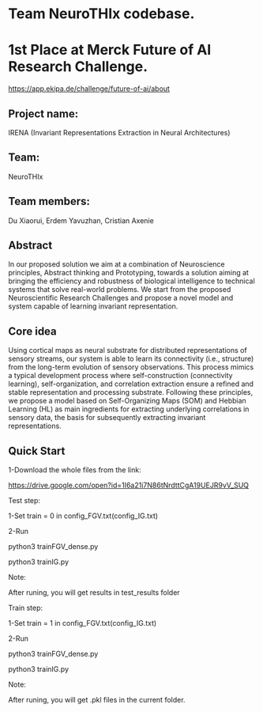# Team NeuroTHIx codebase. 
# 1st Place at Merck Future of AI Research Challenge.
https://app.ekipa.de/challenge/future-of-ai/about

## Project name: 
IRENA (Invariant Representations Extraction in Neural Architectures)
## Team: 
NeuroTHIx
## Team members: 
Du Xiaorui, Erdem Yavuzhan, Cristian Axenie

## Abstract
In our proposed solution we aim at a combination of Neuroscience principles, Abstract thinking and Prototyping, towards a solution aiming at bringing the efficiency and robustness of biological intelligence to technical systems that solve real-world problems. We start from the proposed Neuroscientific Research Challenges and propose a novel model and system capable of learning invariant representation.

## Core idea
Using cortical maps as neural substrate for distributed representations of sensory streams, our system is able to learn its connectivity (i.e., structure) from the long-term evolution of sensory observations. This process mimics a typical development process where self-construction (connectivity learning), self-organization, and correlation extraction ensure a refined and stable representation and processing substrate. Following these principles, we propose a model based on Self-Organizing Maps (SOM) and Hebbian Learning (HL) as main ingredients for extracting underlying correlations in sensory data, the basis for subsequently extracting invariant representations.

## Quick Start

1-Download the whole files from the link:

https://drive.google.com/open?id=1I6a21i7N86tNrdttCgA19UEJR9vV_SUQ

Test step:

1-Set train = 0 in config_FGV.txt(config_IG.txt)

2-Run

python3 trainFGV_dense.py

python3 trainIG.py

Note: 

After runing, you will get results in test_results folder


Train step:

1-Set train = 1 in config_FGV.txt(config_IG.txt)

2-Run

python3 trainFGV_dense.py

python3 trainIG.py

Note: 

After runing, you will get .pkl files in the current folder.


